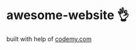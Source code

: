 # awesome-website :ok_hand:                                                                      
built with help of <a href="http://johnelder.com/">codemy.com</a>
